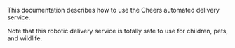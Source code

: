 This documentation describes how to use the Cheers automated
delivery service.

Note that this robotic delivery service is totally safe to use for children,
pets, and wildlife.
